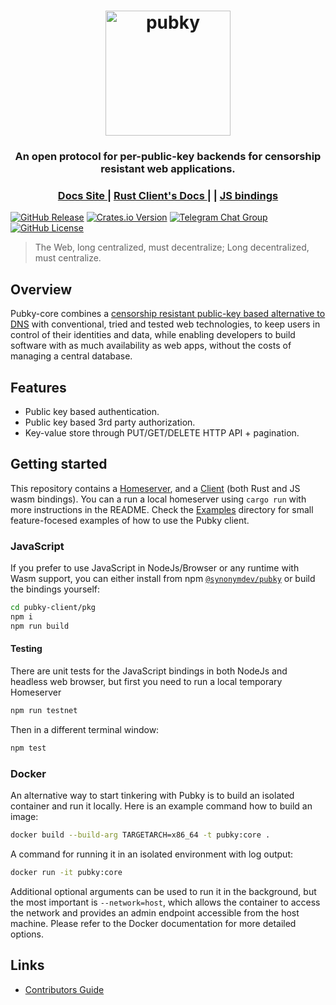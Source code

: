 <h1 align="center"><a href="https://pubky.org/"><img alt="pubky" src="./.svg/pubky-core-logo.svg" width="200" /></a></h1>

<h3 align="center">
	An open protocol for per-public-key backends for censorship resistant web applications.
</h3>




<div align="center">
  <h3>
    <a href="https://pubky.github.io/pubky-core/">
      Docs Site
    </a>
    <span> | </span>
    <a href="https://docs.rs/pubky">
      Rust Client's Docs
    </a>
    <span> | </span>
    <span> | </span>
    <a href="https://www.npmjs.com/package/@synonymdev/pubky">
      JS bindings 
    </a>
  </h3>
</div>

[![GitHub Release](https://img.shields.io/github/v/release/pubky/pkdns)](https://github.com/pubky/pubky-core/releases/latest/)
[![Crates.io Version](https://img.shields.io/crates/v/pubky)](https://crates.io/crates/pubky)
[![Telegram Chat Group](https://img.shields.io/badge/Chat-Telegram-violet)](https://t.me/pubkycore)
[![GitHub License](https://img.shields.io/github/license/pubky/pubky-core)](https://github.com/pubky/pubky-core/blob/main/LICENSE)

> The Web, long centralized, must decentralize; Long decentralized, must centralize.

## Overview

Pubky-core combines a [censorship resistant public-key based alternative to DNS](https://pkarr.org) with conventional, tried and tested web technologies, to keep users in control of their identities and data, while enabling developers to build software with as much availability as web apps, without the costs of managing a central database.

## Features
- Public key based authentication.
- Public key based 3rd party authorization.
- Key-value store through PUT/GET/DELETE HTTP API + pagination.

## Getting started

This repository contains a [Homeserver](./pubky-homeserver), and a [Client](./pubky-client) (both Rust and JS wasm bindings).
You can a run a local homeserver using `cargo run` with more instructions in the README.
Check  the [Examples](./examples) directory for small feature-focesed examples of how to use the Pubky client.

### JavaScript
If you prefer to use JavaScript in NodeJs/Browser or any runtime with Wasm support, you can either install from npm [`@synonymdev/pubky`](https://www.npmjs.com/package/@synonymdev/pubky)
or build the bindings yourself:
```bash
cd pubky-client/pkg
npm i
npm run build
```

#### Testing
There are unit tests for the JavaScript bindings in both NodeJs and headless web browser, but first you need to run a local temporary Homeserver
```bash
npm run testnet
```
Then in a different terminal window:
```bash
npm test
```

### Docker

An alternative way to start tinkering with Pubky is to build an isolated container and run it locally. Here is an 
example command how to build an image:

```bash
docker build --build-arg TARGETARCH=x86_64 -t pubky:core .
```

A command for running it in an isolated environment with log output:

```bash
docker run -it pubky:core
```

Additional optional arguments can be used to run it in the background, but the most important is `--network=host`, which allows the container to access the network and provides an admin endpoint accessible from the host machine. Please refer to the Docker documentation for more detailed options.

## Links

- [Contributors Guide](./CONTRIBUTORS.md)